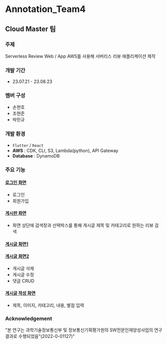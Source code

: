 # Annotation_Team4
## Cloud Master 팀

### 주제
Serverless Review Web / App
AWS를 사용해 서버리스 리뷰 애플리케이션 제작
<br>

### 개발 기간
* 23.07.21 - 23.08.23

### 멤버 구성
- 손현호
- 조현준
- 박민규

### 개발 환경
- `Flutter` / `React`
- **AWS** : CDK, CLI, S3, Lambda(python), API Gateway
- **Database** : DynamoDB

### 주요 기능
#### <a href="https://github.com/project-serverless/Annotation_Team4/assets/121424132/4264d74a-7fca-461a-89bc-739629081648">로그인 화면</a>
- 로그인
- 회원가입

#### <a href="https://github.com/project-serverless/Annotation_Team4/assets/121424132/a505bd96-349a-4e32-aedb-99c33b27b97b">게시판 화면</a>
- 화면 상단에 검색창과 선택박스를 통해 게시글 제목 및 카테고리로 원하는 리뷰 검색
  

#### <a href="https://github.com/project-serverless/Annotation_Team4/assets/121424132/84b50bbf-8eac-45b4-8a14-89751bbfd442">게시글 화면1</a>
#### <a href="https://github.com/project-serverless/Annotation_Team4/assets/121424132/e39d2154-e382-4a71-b7ef-4b6a28ec77be">게시글 화면2</a>
- 게시글 삭제
- 게시글 수정
- 댓글 CRUD

#### <a href="https://github.com/project-serverless/Annotation_Team4/assets/121424132/031da47f-15f7-41e8-a92b-997c1d5657de">게시글 작성 화면</a>
- 제목, 이미지, 카테고리, 내용, 별점 입력

### Acknowledgement
"본 연구는 과학기술정보통신부 및 정보통신기획평가원의 SW전문인재양성사업의 연구결과로 수행되었음"(2022-0-01127)"

